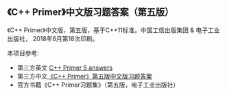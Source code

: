 ## 《C++ Primer》中文版习题答案（第五版）

《C++ Primer》中文版，第五版，基于C++11标准。中国工信出版集团 & 电子工业出版社， 2018年6月第18次印刷。

本项目参考:
* 第三方英文  [C++ Primer 5 answers](https://github.com/Mooophy/Cpp-Primer)
* 第三方中文[《C++ Primer》第五版中文版习题答案](https://github.com/huangmingchuan/Cpp_Primer_Answers)
* 官方书籍《C++ Primer习题集》（第五版，电子工业出版社）
